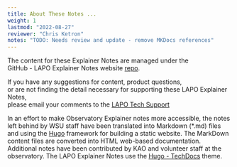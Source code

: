 ```yaml
---
title: About These Notes ...
weight: 1
lastmod: "2022-08-27"
reviewer: "Chris Ketron"
notes: "TODO: Needs review and update - remove MKDocs references"
---
```


The content for these Explainer Notes are managed under the  
GitHub - LAPO Explainer Notes website [repo](https://github.com/lake-afton-public-observatory/lapo-explainer-notes).

If you have any suggestions for content, product questions,  
or are not finding the detail necessary for supporting these LAPO Explainer Notes,  
please email your comments to the [LAPO Tech Support](mailto://cketron@lakeafton.com>)

In an effort to make Observatory Explainer notes more accessible, the notes left behind by WSU staff have been translated into Markdown (*.md) files and using the [Hugo](https://gohugo.io/) framework for building a static website. The MarkDown content files are converted into HTML web-based documentation. Additional notes have been contributed by KAO and volunteer staff at the observatory. The LAPO Explainer Notes use the [Hugo - TechDocs](https://themes.gohugo.io/themes/hugo-theme-techdoc/) theme.

<!-- TODO: Update the following to reference the new Hugo Framework project... -->

<!-- look into setting up to build and deploy into GitHub pages ... 
The project is in GitHub and web hooks have been set up to trigger build/deploy using ReadtheDocs.org ... check out the progress here:  <http://lake-afton-presenter-notes.readthedocs.io/en/latest>.  

The pages are themed to support nightvision (red text on black) so that they can be served up directly in the observing room at LAPO ... also, if you have any content suggestions or feedback would be greatly appreciated!! ( Please create an [Issue](https://github/lapo/lake-afton-presenter-notes/issues) on the GitHub project: [https://github.com/lapo/lake-afton-presenter-notes/issues](https://gitlab.com/lapo/lapo-explainer-notes/issues).)

## How to Edit and Maintain these documents

- See the GIT Hub Project README.md<br>
<https://github.com/caketron/lake-afton-presenter-notes>

## Additional Things **<< To Do >>** ...

Review the [Issue](https://github.com/caketron/lake-afton-presenter-notes/issues) board on the GitHub project: [https://github.com/caketron/lake-afton-presenter-notes/issues](https://github.com/caketron/lake-afton-presenter-notes/issues) for currently identified additional work to be done.

-->